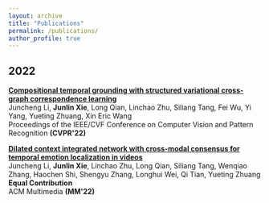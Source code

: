 ```yaml
---
layout: archive
title: "Publications"
permalink: /publications/
author_profile: true
---
```


## 2022

**[Compositional temporal grounding with structured variational cross-graph correspondence learning]([https://www.aclweb.org/anthology/P18-4006/](https://openaccess.thecvf.com/content/CVPR2022/html/Li_Compositional_Temporal_Grounding_With_Structured_Variational_Cross-Graph_Correspondence_Learning_CVPR_2022_paper.html))** <br>
Juncheng Li, **Junlin Xie**, Long Qian, Linchao Zhu, Siliang Tang, Fei Wu, Yi Yang, Yueting Zhuang, Xin Eric Wang <br>
Proceedings of the IEEE/CVF Conference on Computer Vision and Pattern Recognition **(CVPR'22)** <br>

**[Dilated context integrated network with cross-modal consensus for temporal emotion localization in videos]([https://www.aclweb.org/anthology/P18-4006/](https://openaccess.thecvf.com/content/CVPR2022/html/Li_Compositional_Temporal_Grounding_With_Structured_Variational_Cross-Graph_Correspondence_Learning_CVPR_2022_paper.html))** <br>
Juncheng Li, **Junlin Xie**, Linchao Zhu, Long Qian, Siliang Tang, Wenqiao Zhang, Haochen Shi, Shengyu Zhang, Longhui Wei, Qi Tian, Yueting Zhuang  **Equal Contribution** <br>
ACM Multimedia  **(MM'22)** <br> 




